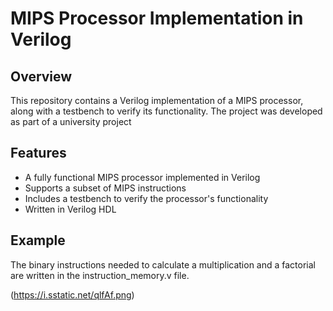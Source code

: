 # MIPS Processor Implementation in Verilog
## Overview
This repository contains a Verilog implementation of a MIPS processor, along with a testbench to verify its functionality. The project was developed as part of a university project
## Features
- A fully functional MIPS processor implemented in Verilog
- Supports a subset of MIPS instructions
- Includes a testbench to verify the processor's functionality
- Written in Verilog HDL 
## Example
The binary instructions needed to calculate a multiplication and a factorial are written in the instruction_memory.v file.

(https://i.sstatic.net/qlfAf.png)

